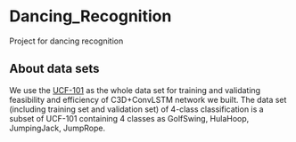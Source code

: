 # Dancing_Recognition
Project for dancing recognition
## About data sets
We use the [UCF-101](https://www.crcv.ucf.edu/data/UCF101.php) as the whole data set for training and validating feasibility and efficiency of C3D+ConvLSTM network we built. The data set (including training set and validation set) of 4-class classification is a subset of UCF-101 containing 4 classes as GolfSwing, HulaHoop, JumpingJack, JumpRope.
